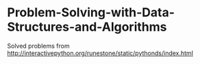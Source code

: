 # Problem-Solving-with-Data-Structures-and-Algorithms
Solved problems from http://interactivepython.org/runestone/static/pythonds/index.html
